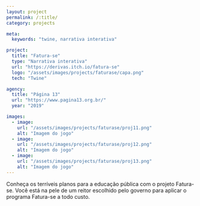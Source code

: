 ```yaml
---
layout: project
permalink: /:title/
category: projects

meta:
  keywords: "twine, narrativa interativa"

project:
  title: "Fatura-se"
  type: "Narrativa interativa"
  url: "https://derivas.itch.io/fatura-se"
  logo: "/assets/images/projects/faturase/capa.png"
  tech: "Twine"

agency:
  title: "Página 13"
  url: "https://www.pagina13.org.br/"
  year: "2019"

images:
  - image:
    url: "/assets/images/projects/faturase/proj11.png"
    alt: "Imagem do jogo"
  - image:
    url: "/assets/images/projects/faturase/proj12.png"
    alt: "Imagem do jogo"
  - image:
    url: "/assets/images/projects/faturase/proj13.png"
    alt: "Imagem do jogo"
---
```

<p>Conheça os terríveis planos para a educação pública com o projeto Fatura-se. Você está na pele de um reitor escolhido pelo governo para aplicar o programa Fatura-se a todo custo.</p>
